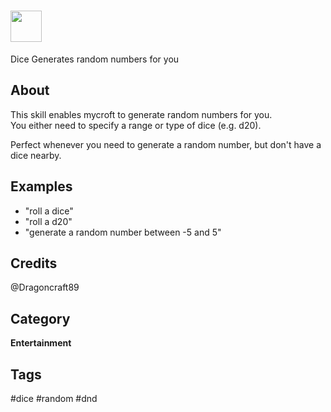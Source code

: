 # <img src='https://raw.githack.com/FortAwesome/Font-Awesome/master/svgs/solid/dice.svg' card_color='#393939' width='50' height='50' style='vertical-align:bottom'/>
 Dice
Generates random numbers for you

## About 
This skill enables mycroft to generate random numbers for you.    
You either need to specify a range or type of dice (e.g. d20).

Perfect whenever you need to generate a random number, but don't have a dice nearby.

## Examples 
* "roll a dice"
* "roll a d20"
* "generate a random number between -5 and 5"

## Credits 
@Dragoncraft89



## Category
**Entertainment**

## Tags
#dice
#random
#dnd
